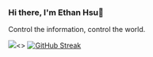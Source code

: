 ### Hi there, I'm Ethan Hsu👋

Control the information, control the world.


<img src="https://github-readme-stats.vercel.app/api?username=yichen-hsu&&show_icons=true&title_color=ffed4f&icon_color=ffed4f&text_color=daf7dc&bg_color=151515"><\>
[![GitHub Streak](http://github-readme-streak-stats.herokuapp.com?user=Yichen-Hsu&theme=great-gatsby&date_format=j%20M%5B%20Y%5D)](https://git.io/streak-stats)

<!--
**Yichen-Hsu/Yichen-Hsu** is a ✨ _special_ ✨ repository because its `README.md` (this file) appears on your GitHub profile.

Here are some ideas to get you started:

- 🔭 I’m currently working on ...
- 🌱 I’m currently learning ...
- 👯 I’m looking to collaborate on ...
- 🤔 I’m looking for help with ...
- 💬 Ask me about ...
- 📫 How to reach me: ...
- 😄 Pronouns: ...
- ⚡ Fun fact: ...
-->
